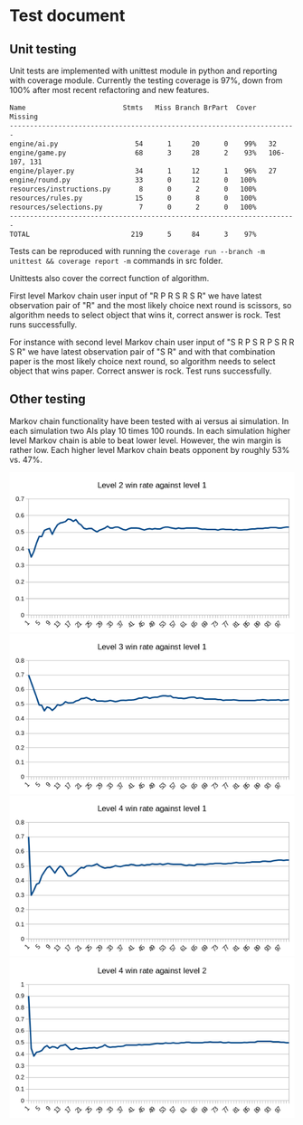 # Test document

## Unit testing

Unit tests are implemented with unittest module in python and reporting with coverage module. Currently the testing coverage is 97%, down from 100% after most recent refactoring and new features.

```text
Name                        Stmts   Miss Branch BrPart  Cover   Missing
-----------------------------------------------------------------------
engine/ai.py                   54      1     20      0    99%   32
engine/game.py                 68      3     28      2    93%   106-107, 131
engine/player.py               34      1     12      1    96%   27
engine/round.py                33      0     12      0   100%
resources/instructions.py       8      0      2      0   100%
resources/rules.py             15      0      8      0   100%
resources/selections.py         7      0      2      0   100%
-----------------------------------------------------------------------
TOTAL                         219      5     84      3    97%
```

Tests can be reproduced with running the `coverage run --branch -m unittest && coverage report -m` commands in src folder.

Unittests also cover the correct function of algorithm.

First level Markov chain user input of "R P R S R S R" we have latest observation pair of "R" and the most likely choice next round is scissors, so algorithm needs to select object that wins it, correct answer is rock. Test runs successfully.

For instance with second level Markov chain user input of "S R P S R P S R R S R" we have latest observation pair of "S R" and with that combination paper is the most likely choice next round, so algorithm needs to select object that wins paper. Correct answer is rock. Test runs successfully.

## Other testing

Markov chain functionality have been tested with ai versus ai simulation. In each simulation two AIs play 10 times 100 rounds. In each simulation higher level Markov chain is able to beat lower level. However, the win margin is rather low. Each higher level Markov chain beats opponent by roughly 53% vs. 47%.

![lvl2](/documentation/graphs/L2_vs_L1.png)
![lvl3](/documentation/graphs/L3_vs_L1.png)
![lvl4](/documentation/graphs/L4_vs_L1.png)
![lvl4](/documentation/graphs/L4_vs_L2.png)
